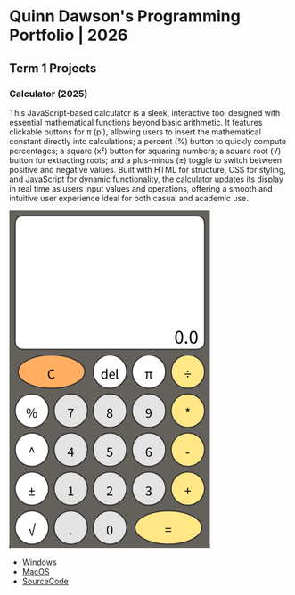 # Quinn Dawson's Programming Portfolio | 2026

## Term 1 Projects

### Calculator (2025)

This JavaScript-based calculator is a sleek, interactive tool designed with essential mathematical functions beyond basic arithmetic. It features clickable buttons for π (pi), allowing users to insert the mathematical constant directly into calculations; a percent (%) button to quickly compute percentages; a square (x²) button for squaring numbers; a square root (√) button for extracting roots; and a plus-minus (±) toggle to switch between positive and negative values. Built with HTML for structure, CSS for styling, and JavaScript for dynamic functionality, the calculator updates its display in real time as users input values and operations, offering a smooth and intuitive user experience ideal for both casual and academic use.

![RunningCalculator](https://github.com/Clanker-1/portfolio/blob/main/images/Calc.png?raw=true)


* [Windows](https://github.com/Clanker-1/portfolio/blob/main/src/windows-amd64.zip)
* [MacOS](https://github.com/Clanker-1/portfolio/blob/main/src/macos-x86_64.zip)
* [SourceCode](https://github.com/Clanker-1/portfolio/tree/main/src)

